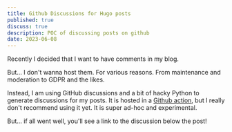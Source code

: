 ```yaml
---
title: Github Discussions for Hugo posts
published: true
discuss: true
description: POC of discussing posts on github
date: 2023-06-08
---
```


Recently I decided that I want to have comments in my blog.

But... I don't wanna host them.
For various reasons.
From maintenance and moderation to GDPR and the likes.

Instead, I am using GitHub discussions and a bit of hacky Python
to generate discussions for my posts.
It is hosted in a [Github action](https://github.com/tmr232/hugo-discussions-action),
but I really don't recommend using it yet.
It is super ad-hoc and experimental.

But... if all went well, you'll see a link to the discussion below the post!